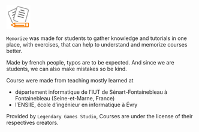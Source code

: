 ![icon](.github/icon64.png)

``Memorize`` was made for students to gather knowledge and tutorials 
in one place, with exercises, that can help to understand and memorize
courses better.

Made by french people, typos are to be expected. And since we are students,
we can also make mistakes so be kind.

Course were made from teaching mostly learned at

* département informatique de l’IUT de Sénart-Fontainebleau à Fontainebleau
  (Seine-et-Marne, France)
* l’ENSIIE, école d’ingénieur en informatique à Évry

Provided by `Legendary Games Studio`,
Courses are under the license of their respectives creators.